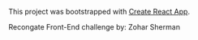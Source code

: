 This project was bootstrapped with [Create React App](https://github.com/facebookincubator/create-react-app).

Recongate Front-End challenge by: Zohar Sherman
